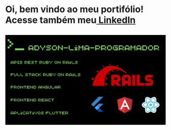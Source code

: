 # Oi, bem vindo ao meu portifólio! Acesse também meu<a href="https://www.linkedin.com/in/adyson-lima-programador/"><strong> LinkedIn</strong></a>
## 
<img src="https://github.com/Adyson-Lima-Programador/Adyson-Lima-Programador/blob/main/Adyson-Lima-Programador.png" >
